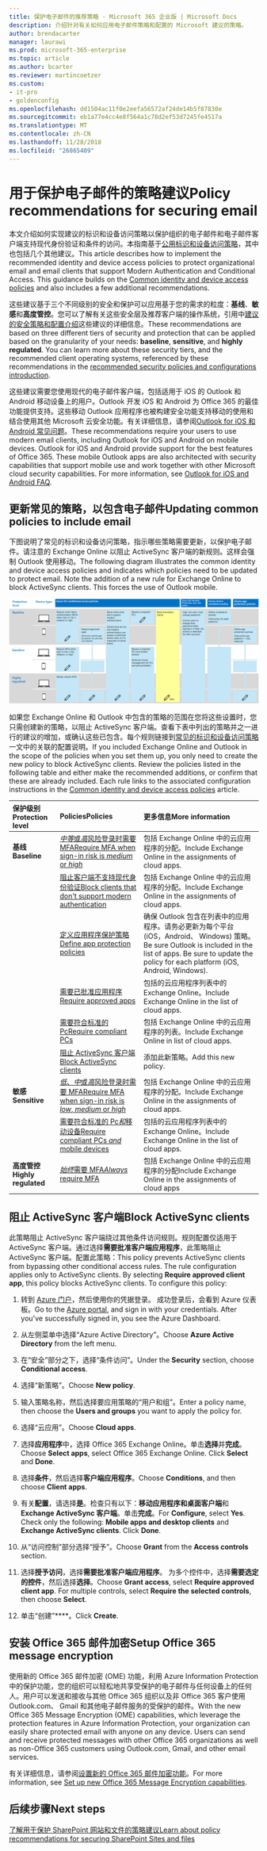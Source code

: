 ```yaml
---
title: 保护电子邮件的推荐策略 - Microsoft 365 企业版 | Microsoft Docs
description: 介绍针对有关如何应用电子邮件策略和配置的 Microsoft 建议的策略。
author: brendacarter
manager: laurawi
ms.prod: microsoft-365-enterprise
ms.topic: article
ms.author: bcarter
ms.reviewer: martincoetzer
ms.custom:
- it-pro
- goldenconfig
ms.openlocfilehash: dd1504ac11f0e2eefa56572af24de14b5f87830e
ms.sourcegitcommit: eb1a77e4cc4e8f564a1c78d2ef53d7245fe4517a
ms.translationtype: MT
ms.contentlocale: zh-CN
ms.lasthandoff: 11/28/2018
ms.locfileid: "26865409"
---
```

# <a name="policy-recommendations-for-securing-email"></a><span data-ttu-id="d1374-103">用于保护电子邮件的策略建议</span><span class="sxs-lookup"><span data-stu-id="d1374-103">Policy recommendations for securing email</span></span>
<span data-ttu-id="d1374-p101">本文介绍如何实现建议的标识和设备访问策略以保护组织的电子邮件和电子邮件客户端支持现代身份验证和条件的访问。本指南基于[公用标识和设备访问策略](identity-access-policies.md)，其中也包括几个其他建议。</span><span class="sxs-lookup"><span data-stu-id="d1374-p101">This article describes how to implement the recommended identity and device access policies to protect organizational email and email clients that support Modern Authentication and Conditional Access. This guidance builds on the [Common identity and device access policies](identity-access-policies.md) and also includes a few additional recommendations.</span></span>


<span data-ttu-id="d1374-p102">这些建议基于三个不同级别的安全和保护可以应用基于您的需求的粒度：**基线**、**敏感**和**高度管控**。您可以了解有关这些安全层及推荐客户端的操作系统，引用中[建议的安全策略和配置介绍](microsoft-365-policies-configurations.md)这些建议的详细信息。</span><span class="sxs-lookup"><span data-stu-id="d1374-p102">These recommendations are based on three different tiers of security and protection that can be applied based on the granularity of your needs: **baseline**, **sensitive**, and **highly regulated**. You can learn more about these security tiers, and the recommended client operating systems, referenced by these recommendations in the [recommended security policies and configurations introduction](microsoft-365-policies-configurations.md).</span></span>

<span data-ttu-id="d1374-p103">这些建议需要您使用现代的电子邮件客户端，包括适用于 iOS 的 Outlook 和 Android 移动设备上的用户。Outlook 开发 iOS 和 Android 为 Office 365 的最佳功能提供支持。这些移动 Outlook 应用程序也被构建安全功能支持移动的使用和结合使用其他 Microsoft 云安全功能。有关详细信息，请参阅[Outlook for iOS 和 Android 常见问题](https://docs.microsoft.com/exchange/clients-and-mobile-in-exchange-online/outlook-for-ios-and-android/outlook-for-ios-and-android-faq)。</span><span class="sxs-lookup"><span data-stu-id="d1374-p103">These recommendations require your users to use modern email clients, including Outlook for iOS and Android on mobile devices. Outlook for iOS and Android provide support for the best features of Office 365. These mobile Outlook apps are also architected with security capabilities that support mobile use and work together with other Microsoft cloud security capabilities. For more information, see [Outlook for iOS and Android FAQ](https://docs.microsoft.com/exchange/clients-and-mobile-in-exchange-online/outlook-for-ios-and-android/outlook-for-ios-and-android-faq).</span></span>

## <a name="updating-common-policies-to-include-email"></a><span data-ttu-id="d1374-112">更新常见的策略，以包含电子邮件</span><span class="sxs-lookup"><span data-stu-id="d1374-112">Updating common policies to include email</span></span>
<span data-ttu-id="d1374-p104">下图说明了常见的标识和设备访问策略，指示哪些策略需要更新，以保护电子邮件。请注意的 Exchange Online 以阻止 ActiveSync 客户端的新规则。这样会强制 Outlook 使用移动。</span><span class="sxs-lookup"><span data-stu-id="d1374-p104">The following diagram illustrates the common identity and device access policies and indicates which policies need to be updated to protect email. Note the addition of a new rule for Exchange Online to block ActiveSync clients. This forces the use of Outlook mobile.</span></span>

![用于保护电子邮件的策略更新的摘要](../images/identity-access-ruleset-mail.png)

<span data-ttu-id="d1374-p105">如果您 Exchange Online 和 Outlook 中包含的策略的范围在您将这些设置时，您只需创建新的策略，以阻止 ActiveSync 客户端。查看下表中列出的策略并之一进行的建议的增加，或确认这些已包含。每个规则链接到[常见的标识和设备访问策略](identity-access-policies.md)一文中的关联的配置说明。</span><span class="sxs-lookup"><span data-stu-id="d1374-p105">If you included Exchange Online and Outlook in the scope of the policies when you set them up, you only need to create the new policy to block ActiveSync clients. Review the policies listed in the following table and either make the recommended additions, or confirm that these are already included. Each rule links to the associated configuration instructions in the [Common identity and device access policies](identity-access-policies.md) article.</span></span> 

|<span data-ttu-id="d1374-120">保护级别</span><span class="sxs-lookup"><span data-stu-id="d1374-120">Protection level</span></span>|<span data-ttu-id="d1374-121">Policies</span><span class="sxs-lookup"><span data-stu-id="d1374-121">Policies</span></span>|<span data-ttu-id="d1374-122">更多信息</span><span class="sxs-lookup"><span data-stu-id="d1374-122">More information</span></span>|
|:---------------|:-------|:----------------|
|<span data-ttu-id="d1374-123">**基线**</span><span class="sxs-lookup"><span data-stu-id="d1374-123">**Baseline**</span></span>|[<span data-ttu-id="d1374-124">*中等*或*高*风险登录时需要 MFA</span><span class="sxs-lookup"><span data-stu-id="d1374-124">Require MFA when sign-in risk is *medium* or *high*</span></span>](identity-access-policies.md#require-mfa-based-on-sign-in-risk)|<span data-ttu-id="d1374-125">包括 Exchange Online 中的云应用程序的分配。</span><span class="sxs-lookup"><span data-stu-id="d1374-125">Include Exchange Online in the assignments of cloud apps.</span></span>|
|        |[<span data-ttu-id="d1374-126">阻止客户端不支持现代身份验证</span><span class="sxs-lookup"><span data-stu-id="d1374-126">Block clients that don't support modern authentication</span></span>](identity-access-policies.md#block-clients-that-dont-support-modern-authentication)|<span data-ttu-id="d1374-127">包括 Exchange Online 中的云应用程序的分配。</span><span class="sxs-lookup"><span data-stu-id="d1374-127">Include Exchange Online in the assignments of cloud apps.</span></span>|
|        |[<span data-ttu-id="d1374-128">定义应用程序保护策略</span><span class="sxs-lookup"><span data-stu-id="d1374-128">Define app protection policies</span></span>](identity-access-policies.md#high-risk-users-must-change-password)|<span data-ttu-id="d1374-p106">确保 Outlook 包含在列表中的应用程序。请务必更新为每个平台 (iOS，Android、 Windows) 策略。</span><span class="sxs-lookup"><span data-stu-id="d1374-p106">Be sure Outlook is included in the list of apps. Be sure to update the policy for each platform (iOS, Android, Windows).</span></span>|
|        |[<span data-ttu-id="d1374-131">需要已批准应用程序</span><span class="sxs-lookup"><span data-stu-id="d1374-131">Require approved apps</span></span>](identity-access-policies.md#require-approved-apps)|<span data-ttu-id="d1374-132">包括的云应用程序列表中的 Exchange Online。</span><span class="sxs-lookup"><span data-stu-id="d1374-132">Include Exchange Online in the list of cloud apps.</span></span>|
|        |[<span data-ttu-id="d1374-133">需要符合标准的 Pc</span><span class="sxs-lookup"><span data-stu-id="d1374-133">Require compliant PCs</span></span>](identity-access-policies.md#require-compliant-pcs-but-not-compliant-phones-and-tablets)|<span data-ttu-id="d1374-134">包括 Exchange Online 中的云应用程序的列表。</span><span class="sxs-lookup"><span data-stu-id="d1374-134">Include Exchange Online in list of cloud apps.</span></span>|
|        |[<span data-ttu-id="d1374-135">阻止 ActiveSync 客户端</span><span class="sxs-lookup"><span data-stu-id="d1374-135">Block ActiveSync clients</span></span>](#block-activesync)|<span data-ttu-id="d1374-136">添加此新策略。</span><span class="sxs-lookup"><span data-stu-id="d1374-136">Add this new policy.</span></span> 
|<span data-ttu-id="d1374-137">**敏感**</span><span class="sxs-lookup"><span data-stu-id="d1374-137">**Sensitive**</span></span>|[<span data-ttu-id="d1374-138">*低*、*中*或*高*风险登录时需要 MFA</span><span class="sxs-lookup"><span data-stu-id="d1374-138">Require MFA when sign-in risk is *low*, *medium* or *high*</span></span>](identity-access-policies.md#require-mfa-based-on-sign-in-risk)| <span data-ttu-id="d1374-139">包括 Exchange Online 中的云应用程序的分配。</span><span class="sxs-lookup"><span data-stu-id="d1374-139">Include Exchange Online in the assignments of cloud apps.</span></span>|
|         |[<span data-ttu-id="d1374-140">需要符合标准的 Pc*和*移动设备</span><span class="sxs-lookup"><span data-stu-id="d1374-140">Require compliant PCs *and* mobile devices</span></span>](identity-access-policies.md#require-compliant-pcs-and-mobile-devices)|<span data-ttu-id="d1374-141">包括的云应用程序列表中的 Exchange Online。</span><span class="sxs-lookup"><span data-stu-id="d1374-141">Include Exchange Online in the list of cloud apps.</span></span>|
|<span data-ttu-id="d1374-142">**高度管控**</span><span class="sxs-lookup"><span data-stu-id="d1374-142">**Highly regulated**</span></span>|[<span data-ttu-id="d1374-143">*始终*需要 MFA</span><span class="sxs-lookup"><span data-stu-id="d1374-143">*Always* require MFA</span></span>](identity-access-policies.md#require-mfa-based-on-sign-in-risk)|<span data-ttu-id="d1374-144">包括 Exchange Online 中的云应用程序的分配</span><span class="sxs-lookup"><span data-stu-id="d1374-144">Include Exchange Online in the assignments of cloud apps</span></span> |

## <a name="block-activesync-clients"></a><span data-ttu-id="d1374-145">阻止 ActiveSync 客户端</span><span class="sxs-lookup"><span data-stu-id="d1374-145">Block ActiveSync clients</span></span>
<span data-ttu-id="d1374-p107">此策略阻止 ActiveSync 客户端绕过其他条件访问规则。规则配置仅适用于 ActiveSync 客户端。通过选择**需要批准客户端应用程序**，此策略阻止 ActiveSync 客户端。配置此策略：</span><span class="sxs-lookup"><span data-stu-id="d1374-p107">This policy prevents ActiveSync clients from bypassing other conditional access rules. The rule configuration applies only to ActiveSync clients. By selecting **Require approved client app**, this policy blocks ActiveSync clients. To configure this policy:</span></span>

1. <span data-ttu-id="d1374-p108">转到 [Azure 门户](https://portal.azure.com)，然后使用你的凭据登录。 成功登录后，会看到 Azure 仪表板。</span><span class="sxs-lookup"><span data-stu-id="d1374-p108">Go to the [Azure portal](https://portal.azure.com), and sign in with your credentials. After you've successfully signed in, you see the Azure Dashboard.</span></span>

2. <span data-ttu-id="d1374-152">从左侧菜单中选择“Azure Active Directory”。</span><span class="sxs-lookup"><span data-stu-id="d1374-152">Choose **Azure Active Directory** from the left menu.</span></span>

3. <span data-ttu-id="d1374-153">在“安全”部分之下，选择“条件访问”。</span><span class="sxs-lookup"><span data-stu-id="d1374-153">Under the **Security** section, choose **Conditional access**.</span></span>

4. <span data-ttu-id="d1374-154">选择“新策略”。</span><span class="sxs-lookup"><span data-stu-id="d1374-154">Choose **New policy**.</span></span>

5. <span data-ttu-id="d1374-155">输入策略名称，然后选择要应用策略的“用户和组”。</span><span class="sxs-lookup"><span data-stu-id="d1374-155">Enter a policy name, then choose the **Users and groups** you want to apply the policy for.</span></span>

6. <span data-ttu-id="d1374-156">选择“云应用”。</span><span class="sxs-lookup"><span data-stu-id="d1374-156">Choose **Cloud apps**.</span></span>

7. <span data-ttu-id="d1374-p109">选择**应用程序**中，选择 Office 365 Exchange Online。单击**选择**并**完成**。</span><span class="sxs-lookup"><span data-stu-id="d1374-p109">Choose **Select apps**, select Office 365 Exchange Online. Click **Select** and **Done**.</span></span>
8. <span data-ttu-id="d1374-159">选择**条件**，然后选择**客户端应用程序**。</span><span class="sxs-lookup"><span data-stu-id="d1374-159">Choose **Conditions**, and then choose **Client apps**.</span></span>
9. <span data-ttu-id="d1374-p110">有关**配置**，请选择**是**。检查只有以下：**移动应用程序和桌面客户端**和**Exchange ActiveSync 客户端**。单击**完成**。</span><span class="sxs-lookup"><span data-stu-id="d1374-p110">For **Configure**, select **Yes**. Check only the following: **Mobile apps and desktop clients** and **Exchange ActiveSync clients**. Click **Done**.</span></span>

10. <span data-ttu-id="d1374-163">从“访问控制”部分选择“授予”。</span><span class="sxs-lookup"><span data-stu-id="d1374-163">Choose **Grant** from the **Access controls** section.</span></span>

11. <span data-ttu-id="d1374-p111">选择**授予访问**，选择**需要批准客户端应用程序**。 为多个控件中，选择**需要选定的控件**，然后选择**选择**。</span><span class="sxs-lookup"><span data-stu-id="d1374-p111">Choose **Grant access**, select **Require approved client app**.  For multiple controls, select **Require the selected controls**, then choose **Select**.</span></span> 

12. <span data-ttu-id="d1374-166">单击“创建”\*\*\*\*。</span><span class="sxs-lookup"><span data-stu-id="d1374-166">Click **Create**.</span></span>

## <a name="setup-office-365-message-encryption"></a><span data-ttu-id="d1374-167">安装 Office 365 邮件加密</span><span class="sxs-lookup"><span data-stu-id="d1374-167">Setup Office 365 message encryption</span></span>
<span data-ttu-id="d1374-p112">使用新的 Office 365 邮件加密 (OME) 功能，利用 Azure Information Protection 中的保护功能，您的组织可以轻松地共享受保护的电子邮件与任何设备上的任何人。用户可以发送和接收与其他 Office 365 组织以及非 Office 365 客户使用 Outlook.com、 Gmail 和其他电子邮件服务的受保护的邮件。</span><span class="sxs-lookup"><span data-stu-id="d1374-p112">With the new Office 365 Message Encryption (OME) capabilities, which leverage the protection features in Azure Information Protection, your organization can easily share protected email with anyone on any device. Users can send and receive protected messages with other Office 365 organizations as well as non-Office 365 customers using Outlook.com, Gmail, and other email services.</span></span>

<span data-ttu-id="d1374-170">有关详细信息，请参阅[设置新的 Office 365 邮件加密功能](https://support.office.com/article/set-up-new-office-365-message-encryption-capabilities-7ff0c040-b25c-4378-9904-b1b50210d00e)。</span><span class="sxs-lookup"><span data-stu-id="d1374-170">For more information, see [Set up new Office 365 Message Encryption capabilities](https://support.office.com/article/set-up-new-office-365-message-encryption-capabilities-7ff0c040-b25c-4378-9904-b1b50210d00e).</span></span> 

<!---
This article describes recommended policies to help you secure organizational email and email clients that support Modern Authentication and Conditional Access. These recommendations are in addition to the [common identity and access policy recommendations](identity-access-policies.md).

The following recommendations are based on three different layers of security and protection for your email that can be applied based on the granularity of your needs:

- **Baseline**: Microsoft recommends you establish a minimum standard for protecting data, as well as the identities and devices that access your data. Microsoft provides strong default protection that meets the needs of many organizations. Some organizations require additional capabilities to meet their baseline requirements.
- **Sensitive**: Some customers have a subset of data that must be protected at higher levels. You can apply increased protection to specific data sets in your Office 365 environment. Microsoft recommends protecting identities and devices that access sensitive data with comparable levels of security. 
- **Highly regulated**: Some organizations may have a very small amount of data that is highly classified, trade secret, or regulated data. Microsoft provides capabilities to help organizations meet these requirements, including added protection for identities and devices.

See the [recommended security policies and configurations introduction](microsoft-365-policies-configurations.md) topic for more details.

> [!IMPORTANT]
> All security groups created as part of these recommendations must be created with Office features enabled. This is specifically important for the deployment of Azure Information Protection (AIP) when securing documents in SharePoint Online.
>
>![Office features enabled for security groups](./media/security-group.png)
>

## Baseline
To create a new conditional access policy: 

1. Go to the [Azure portal](https://portal.azure.com), and sign in with your credentials. After you've successfully signed in, you see the Azure Dashboard.

2. Choose **Azure Active Directory** from the left menu.

3. Under the **Security** section, choose **Conditional access**.

4. Choose **New policy** as shown in the screen-shot below:

![Baseline CA policy](./media/secure-email/CA-EXO-policy-1.png)

The following tables describe the appropriate settings necessary to express the policies required for each level of protection.

### Medium and above risk requires MFA

The following tables describes the conditional access policy settings to implement for this policy.

**Assignments**
|Type|Properties|Values|Notes|
|:---|:---------|:-----|:----|
|Users and groups|Include|Select users and groups – Select specific security group containing targeted users|Start with security group including pilot users.|
||Exclude|Exception security group; service accounts (app identities)|Membership modified on an as needed temporary basis|
|Cloud apps|Include|Select apps -  Select Office 365 Exchange Online||
|Conditions|Configured|Yes|Configure specific to your environment and needs|
|Sign-in risk|Risk level|High, medium|Check both|

**Access controls**
|Type|Properties|Values|Notes|
|:---|:---------|:-----|:----|
|Grant|Grant access|True|Selected|
||Require MFA|True|Check|
||Require compliant devices|False||
||Require domain joined devices|False||
||Require all the selected controls|True|Selected|

> [!NOTE]
> Be sure to enable this policy, by clicking **On**. Also consider using the [What if](https://docs.microsoft.com/azure/active-directory/active-directory-conditional-access-whatif) tool to test the policy

### Require a compliant or domain joined device

To create a conditional access policy for Exchange Online:

1. Go to the [Azure portal](https://portal.azure.com), and sign in with your credentials. After you've successfully signed in, you see the Azure Dashboard.

2. Choose **Azure Active Directory** from the left menu.

3. Under the **Security** section, choose **Conditional access**.

4. Choose **New policy**.

5. Enter a policy name, then choose the **Users and groups** you want to apply the policy for.

6. Choose **Cloud apps**.

7. Choose **Select apps**, select **Office 365 Exchange Online** from the **Cloud apps** list, click on **Select**. Once the **Office 365 Exchange Online** app is selected, click **Done**.

8. Choose **Grant** from the **Access controls** section.

9. Choose **Grant access**, select both **Require device to be marked as compliant** and **Require domain joined (Hybrid Azure AD)**, then choose **Select**.

10. Click **Create** to create the Exchange Online conditional access policy.

    > [!NOTE]
    > Beginning with Intune on Azure, you have to create all conditional access policies in the Azure Active Directory workload. Intune provides a link to Azure AD conditional access policies workload from its portal  for convenience.

    > [!IMPORTANT]
    > If you need assistance on migrating conditional access policies previously created in the Intune classic portal to the Intune on Azure portal, see the [reassign conditional access policies from Intune classic portal to the Azure portal](https://docs.microsoft.com/intune/conditional-access-intune-reassign) topic. 

### App-based conditional access for Exchange Online

You can add one more security layer by setting up an app-based conditional access policy for Exchange Online in the Intune on Azure portal. When you apply an app-based conditional access for Exchange Online you require users to use a specific app (E.g. Microsoft Outlook app) to access corporate e-mail.

To add an app-based conditional access policy:

1. Go to the [Azure portal](https://portal.azure.com), and sign in with your Intune credentials. After you've successfully signed in, you see the Azure Dashboard.

2. Choose **More services** from the left menu, then type: "**Intune**".

3. Choose **Intune App Protection**.

4. On the **Intune mobile application management** blade choose **All Settings**.

5. Choose **Exchange Online** under the **Conditional access** section.

6. Select **Allow apps that support Intune app policies**, then choose the app (E.g. Microsoft Outlook).

7. Choose **Restricted user groups**, click **Select groups**, select the user or group you want to apply the policy for, then click **Select**.

## Sensitive

### Low and above risk requires MFA
The following tables describes the conditional access policy settings to implement for low- and above-risk policies.

**Assignments**
|Type|Properties|Values|Notes|
|:---|:---------|:-----|:----|
|Users and groups|Include|Select users and groups – Select specific security group containing targeted users|Start with security group including pilot users|
||Exclude|Exception security group; service accounts (app identities)|Membership modified on an as needed temporary basis|
|Cloud apps|Include|Select apps -  Select Office 365 Exchange Online||
|Conditions|Configured|Yes|Configure specific to your environment and needs|
|Sign-in risk|Configured|Yes|Configure specific to your environment and needs|
||Risk level|Low, medium, high|Check all three|

**Access controls**
|Type|Properties|Values|Notes|
|:---|:---------|:-----|:----|
||Grant|Grant access|True|Selected|
||Require MFA|True|Check|
||Require compliant devices|False||
||Require domain joined device|False||
||Require all the selected controls|True|Selected|

> [!NOTE]
> Be sure to enable this policy, by clicking **On**. Also consider using the [What if](https://docs.microsoft.com/azure/active-directory/active-directory-conditional-access-whatif) tool to test the policy

### Require a compliant or domain joined device
(See baseline instructions)

### App-based conditional access for Exchange online

(See baseline instructions)

#### Apply to

Once the pilot project has been completed, these policies should be applied to users in your organization who require access to email considered sensitive.

## Highly regulated
### MFA required

The following tables describes the conditional access policy settings to implement for the highly regulated policy.

**Assignments**
|Type|Properties|Values|Notes|
|:---|:---------|:-----|:----|
|Users and groups|Include|Select users and groups – Select specific security group containing targeted users|Start with security group including pilot users|
||Exclude|Exception security group; service accounts (app identities)|Membership modified on an as needed temporary basis|
|Cloud apps|Include|Select apps -  Select Office 365 Exchange Online||

**Access controls**
|Type|Properties|Values|Notes|
|:---|:---------|:-----|:----|
|Grant|Grant access|True|Selected|
||Require MFA|True|Check|
||Require complaint devices|False|Check|
||Require domain joined device|False||
||Require all the selected controls|True|Selected|

> [!NOTE]
> Be sure to enable this policy, by clicking **On**. Also consider using the [What if](https://docs.microsoft.com/azure/active-directory/active-directory-conditional-access-whatif) tool to test the policy

### Require a compliant or domain joined device
(See baseline instructions)
### App-based conditional access for Exchange online
(See baseline instructions)
#### Apply to
Once the pilot project has been completed, these policies should be applied to users in your organization who require access to email considered highly regulated.

### High risk users policy
To ensure that all high-risk users compromised accounts are forced to perform a password change when signing-in, you must apply the following policy.

Log in to the [Microsoft Azure portal (http://portal.azure.com)](http://portal.azure.com/) with your administrator credentials, and then navigate to **Azure AD Identity Protection > User Risk Policy**.

**Assignments**
|Type|Properties|Values|Notes|
|:---|:---------|:-----|:----|
|Users|Include|All users|Selected|
||Exclude|None||
|Conditions|User risk|High|Selected|

**Controls**
|Type|Properties|Values|Notes|
|:---|:---------|:-----|:----|
||Access|Allow access|True|Selected|
||Access|Require password change|True|Check|

**Review:** not applicable

> [!NOTE]
> Be sure to enable this policy, by clicking **On**. Also consider using the [What if](https://docs.microsoft.com/azure/active-directory/active-directory-conditional-access-whatif) tool to test the policy

## Additional configurations
In addition to the above policies, you must configure the following Mobile Application and Device Management settings discussed in this section.

### Intune mobile application management

To ensure email is protected by the policy recommendations stated earlier for each security and data protection tier, you must create Intune app protection policies from within the Azure portal.

To create a new app protection policy, log in to the Microsoft Azure portal with your administer credentials, and then navigate to **Intune App Protection > App policy**.

Add a new policy (+Add) as shown in the following screen shot:

![Intune mobile application management](./media/secure-email/CA-EXO-policy-2.png)

>[!NOTE]
>There are slight differences in the app protection policy options between iOS and Android. The below policy is specifically for Android.
>

The following tables describe the recommended Intune app protection policy settings:

**General**
|Type|Properties|Values|Notes|
|:---|:---------|:-----|:----|
|Email|Name|Secure email policy for Android|Enter a policy name|
||Description||Enter text that describes the policy|
||Platform|Android|There are slight differences in the app protection policy options between iOS and Android; this policy is specifically for Android|

**Apps**
|Type|Properties|Values|Notes|
|:---|:---------|:-----|:----|
|Applications|Apps|Outlook|Selected (list)|

**Settings**
|Type|Properties|Values|Notes|
|:---|:---------|:-----|:----|
|Data relocation|Prevent Android backup|Yes|On iOS this will specifically call out iTunes and iCloud|
|||Allow app to transfer data to other apps|Policy managed apps||
||Allow app to receive data to other apps|Policy managed apps||
||Prevent "Save As"|Yes||
||Restrict cut, copy, and paste with other apps|Policy managed apps||
||Restrict web content to display in the managed browser|No||
||Encrypt app data|Yes|On iOS select option: When device is locked|
||Disable contacts sync|No||
|Access|Require PIN for access|Yes||
||Number of attempts before PIN reset|3||
||Allow simple PIN|No||
||PIN length|6||
||Allow fingerprint instead of PIN|Yes||
||Require Corporate credentials for access|No||
||Block managed apps from running on jailbroken or rooted devices|Yes||
||Recheck the access requirement after (minutes)|30||
||Offline grace period|720||
||Offline interval (days) before app data is wiped|90||
||Block screen capture and Android assistant|No|On iOS this is not an available option|

When complete, remember to click "Create". Repeat the above steps and replace the selected platform (dropdown) with iOS. This creates two app policies, so once you create the policy, then assign groups to the policy and deploy it.

- See [how to create and assign app protection policies](https://docs.microsoft.com/intune/app-protection-policies) for more details.

### Intune mobile device management
You create the following device configuration profiles and device compliance policies by logging into the [Intune on Azure portal](https://portal.azure.com) with your Intune credentials.

#### iOS email profile
In the [Intune on Azure portal](https://portal.azure.com), you can create the following device configuration profiles at **Device configuration > Profiles > Create Profile > Platform (iOS) > Profile type (E-mail)**.

**Email profile**
|Type|Properties|Values|Notes|
|:---|:---------|:-----|:----|
|Exchange Active Sync|Host (#)|Outlook.office365.com||
||Account Name (#)|SecureEmailAccount|Admini choice|
||Username|User principal name|Selected – Drop down|
||Email address|Primary SMTP address|Selected – Drop down|
||Authentication method|Username and password|Selected – Drop down|
||Use S/MIME|False||
|Synchronization settings|Number of days of email to synchronize|Two weeks|Selected – Drop down|
||Use SSL|True|Check|
||Allow messages to be moved to other email accounts|False||
||Allow email to be sent from third party applications|True||
||Synchronize recently used email addresses|True|Check|

#### Android email profile
In the [Intune on Azure portal](https://portal.azure.com), you can create the following device configuration profiles at **Device configuration > Profiles > Create Profile > Platform (Android) > Profile type (E-mail)**.

**Email profile**
|Type|Properties|Values|Notes|
|:---|:---------|:-----|:----|
|Exchange Active Sync|Host (#)| Outlook.office365.com|
||Account Name (#)|SecureEmailAccount|Admini choice|
||Username|User principal name|Selected – Drop down|
||Email address|Primary SMTP address|Selected – Drop down|
||Authentication method|Username and password|Selected – Drop down|
||Use S/MIME|False||
|Synchronization settings|Number of days of email to synchronize|Two weeks|Selected – Drop down|
||Sync schedule|Not configured|Selected – Drop down|
||Use SSL|True|Check|
||Content type to synchronize|||
||Email|True|Check (locked)|
||Contacts|True|Check|
||Calenadr|True|Check|
||Tasks|True|Check|
||Notes|True|Check|

#### Android for work email profile
In the [Intune on Azure portal](https://portal.azure.com), you can create the following device configuration profiles at **Device configuration > Profiles > Create Profile > Platform (Android for Work) > Profile type (E-mail)**.

**Email profile**
|Type|Properties|Values|Notes|
|:---|:---------|:-----|:----|
|Exchange Active Sync|Host(#)| Outlook.office365.com|
||Account Name(#)|SecureEmailAccount|Admini choice|
||Username|User principal name|Selected – Drop down|
||Email address|Primary SMTP address|Selected – Drop down|
||Authentication method|Username and password|Selected – Drop down|
|Synchronization settings|Number of days of email to synchronize|Two weeks|Selected – Drop down|
||Use SSL|True|Check|

#### Device compliance policy
In the [Intune on Azure portal](https://portal.azure.com), you can create the following device compliance policies at **Device compliance > Policies > Create Policy > Platform (iOS, Android or others) > Settings**.

**System security**
|Type|Properties|Values|Notes|
|:---|:---------|:-----|:----|
|Password|Require a password to unlock mobile devices (...)|Yes|Selected – Drop down|
||Allow simple passwords (...)|No|Selected – Drop down|
||Minimum password length (...)|6|Selected – List|
|Advanced password settings|All|Not configured||
|Encryption|Require encryption on mobile device (...)|Yes|Selected – Drop down|
|Email profiles|Email account must be managed by Intune (iOS 8.0+)|Yes| Selected  – Drop down|
||Select (#)||Must select Email Configuration Policy for iOS: iOS Email Policy (see configuration policies above)|

**Device health**
|Type|Properties|Values|Notes|
|:---|:---------|:-----|:----|
|Windows decide health attestation|Require devices to be reported as healthy (Windows 10 Desktop and Mobile and later)|Yes||
|Device security settings|All|Not configured||
|Device threat protection|All|Not configured||
|Jailbreak|Device must not be jailbroken or rooted (iOS 8.0+, Android 4.0+)|Yes||

**Device properties**
|Type|Properties|Values|Notes|
|:---|:---------|:-----|:----|
|Operating system version|All|Not configured||

For all the above policies to be considered deployed, they must be targeted at user groups. You can do this by creating the policy (on Save) or later by selecting Manage Deployment in the Policy section (same level as Add).

## Remediating medium or high risk access events
If a user reports that they are now expected to perform MFA when this was previously not required, support can review their status from a risk perspective.  

Users within the organization with a Global Administrator or Security Administrator role can use Azure AD Identity Protection to review the risky events that contributed to the calculated risk score. If they identify some events that were flagged as suspicious, but are confirmed to be valid (such as a login from an unfamiliar location when an employee is on vacation), the administrator can resolve the event so it no longer contributes to the risk score.
--->

## <a name="next-steps"></a><span data-ttu-id="d1374-171">后续步骤</span><span class="sxs-lookup"><span data-stu-id="d1374-171">Next steps</span></span>

[<span data-ttu-id="d1374-172">了解用于保护 SharePoint 网站和文件的策略建议</span><span class="sxs-lookup"><span data-stu-id="d1374-172">Learn about policy recommendations for securing SharePoint Sites and files</span></span>](sharepoint-file-access-policies.md)
